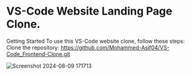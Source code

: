 # VS-Code Website Landing Page Clone.
 Getting Started To use this VS-Code website clone, follow these steps: Clone the repository: https://github.com/Mohammed-Asif04/VS-Code_Frontend-Clone.git
 
 ![Screenshot 2024-08-09 171713](https://github.com/user-attachments/assets/fac94f04-f1a0-4752-abf5-777c0abdcaea)

